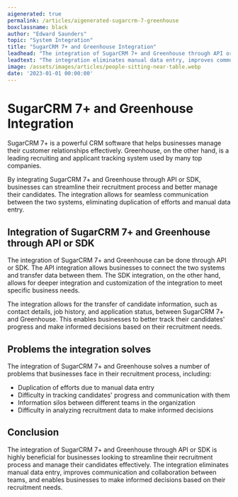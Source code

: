 ```yaml
---
aigenerated: true
permalink: /articles/aigenerated-sugarcrm-7-greenhouse
boxclassname: black
author: "Edward Saunders"
topic: "System Integration"
title: "SugarCRM 7+ and Greenhouse Integration"
leadhead: "The integration of SugarCRM 7+ and Greenhouse through API or SDK is highly beneficial for businesses looking to streamline their recruitment process and manage their candidates effectively"
leadtext: "The integration eliminates manual data entry, improves communication and collaboration between teams, and enables businesses to make informed decisions based on their recruitment needs."
image: /assets/images/articles/people-sitting-near-table.webp
date: '2023-01-01 00:00:00'
---
```

<div class="arttext">      <h1>SugarCRM 7+ and Greenhouse Integration</h1>
      <p>SugarCRM 7+ is a powerful CRM software that helps businesses manage their customer relationships effectively. Greenhouse, on the other hand, is a leading recruiting and applicant tracking system used by many top companies.</p>
      <p>By integrating SugarCRM 7+ and Greenhouse through API or SDK, businesses can streamline their recruitment process and better manage their candidates. The integration allows for seamless communication between the two systems, eliminating duplication of efforts and manual data entry.</p>
      <h2>Integration of SugarCRM 7+ and Greenhouse through API or SDK</h2>
      <p>The integration of SugarCRM 7+ and Greenhouse can be done through API or SDK. The API integration allows businesses to connect the two systems and transfer data between them. The SDK integration, on the other hand, allows for deeper integration and customization of the integration to meet specific business needs.</p>
      <p>The integration allows for the transfer of candidate information, such as contact details, job history, and application status, between SugarCRM 7+ and Greenhouse. This enables businesses to better track their candidates' progress and make informed decisions based on their recruitment needs.</p>
      <h2>Problems the integration solves</h2>
      <p>The integration of SugarCRM 7+ and Greenhouse solves a number of problems that businesses face in their recruitment process, including:</p>
      <ul>
        <li>Duplication of efforts due to manual data entry</li>
        <li>Difficulty in tracking candidates' progress and communication with them</li>
        <li>Information silos between different teams in the organization</li>
        <li>Difficulty in analyzing recruitment data to make informed decisions</li>
      </ul>
      <h2>Conclusion</h2>
      <p>The integration of SugarCRM 7+ and Greenhouse through API or SDK is highly beneficial for businesses looking to streamline their recruitment process and manage their candidates effectively. The integration eliminates manual data entry, improves communication and collaboration between teams, and enables businesses to make informed decisions based on their recruitment needs.</p>
</div>